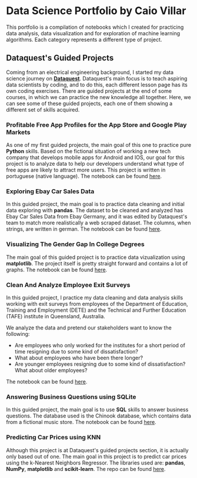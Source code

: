 # Data Science Portfolio by Caio Villar

This portfolio is a compilation of notebooks which I created for practicing data analysis, data visualization and for exploration of machine learning algorithms. Each category represents a different type of project.


## Dataquest's Guided Projects

Coming from an electrical engineering background, I started my data science journey on **[Dataquest](https://dataquest.io "Dataquest's homepage")**. Dataquest's main focus is to teach aspiring data scientists by coding, and to do this, each different lesson page has its own coding exercises. There are guided projects at the end of some courses, in which we can practice the new knowledge all together. Here, we can see some of these guided projects, each one of them showing a different set of skills acquired.

### Profitable Free App Profiles for the App Store and Google Play Markets

As one of my first guided projects, the main goal of this one to practice pure **Python** skills. Based on the fictional situation of working a new tech company that develops mobile apps for Android and IOS, our goal for this project is to analyze data to help our developers understand what type of free apps are likely to attract more users. This project is written in portuguese (native language). The notebook can be found [here](https://github.com/caiovps1/Profitable-Free-App-Profiles/blob/master/project.ipynb).

### Exploring Ebay Car Sales Data

In this guided project, the main goal is to practice data cleaning and initial data exploring with **pandas**. The dataset to be cleaned and analyzed has Ebay Car Sales Data from Ebay Germany, and it was edited by Dataquest's team to match more realistically a web scraped dataset. The columns, when strings, are written in german. The notebook can be found [here](https://github.com/caiovps1/Ebay-Car-Sales/blob/master/project.ipynb).

### Visualizing The Gender Gap In College Degrees

The main goal of this guided project is to practice data vizualization using **matplotlib**. The project itself is pretty straight forward and contains a lot of graphs. The notebook can be found [here](https://github.com/caiovps1/College-Gender-Gap/blob/master/project.ipynb).

### Clean And Analyze Employee Exit Surveys

In this guided project, I practice my data cleaning and data analysis skills working with exit surveys from employees of the Department of Education, Training and Employment (DETE) and the Technical and Further Education (TAFE) institute in Queensland, Australia.

We analyze the data and pretend our stakeholders want to know the following:

- Are employees who only worked for the institutes for a short period of time resigning due to some kind of dissatisfaction?
- What about employees who have been there longer?
- Are younger employees resigning due to some kind of dissatisfaction? What about older employees?

The notebook can be found [here](https://github.com/caiovps1/Employee-Exit-Survey/blob/master/project.ipynb).

### Answering Business Questions using SQLite

In this guided project, the main goal is to use **SQL** skills to answer business questions. The database used is the Chinook database, which contains data from a fictional music store. The notebook can be found [here](https://github.com/caiovps1/Business-Questions-SQL/blob/master/project.ipynb).


### Predicting Car Prices using KNN

Although this project is at Dataquest's guided projects section, it is actually only based out of one. The main goal in this project is to predict car prices using the k-Nearest Neighbors Regressor. The libraries used are: **pandas**, **NumPy**, **matplotlib** and **scikit-learn**. The repo can be found [here](https://github.com/caiovps1/KNN-Predicting-Car-Prices).
